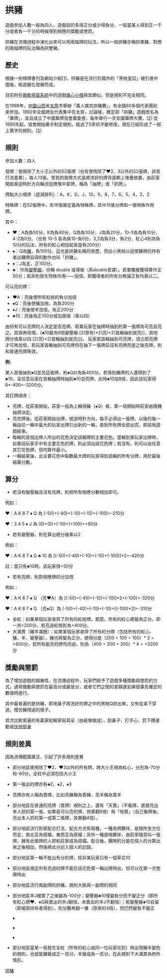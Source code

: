 # 拱豬

遊戲參加人數一般為四人，遊戲目的多得正分或少得負分，一般當某人得到正一千分或者負一千分的時候得到相應的獎勵或懲罰。

拱豬在流傳過程中演化出來可以用兩幅牌的玩法，所以一般拱豬亦稱拱單豬，對應的兩幅牌的玩法稱為拱雙豬。

## 歷史

根據一些棋牌書刊及網站介紹[[1]](https://www.wikiwand.com/zh-tw/%E6%8B%B1%E7%8C%AA#citenote1)，拱豬是在流行於國外的「黑桃皇后」被引進中國後，經過變化發展而成。

目前附在[微軟視窗系統](https://www.wikiwand.com/zh-tw/Microsoft_Windows)中的遊戲[傷心小棧](https://www.wikiwand.com/zh-tw/%E5%82%B7%E5%BF%83%E5%B0%8F%E6%A3%A7)與其類似，但是規則不完全相同。

在1989年，[中國](https://www.wikiwand.com/zh-tw/%E4%B8%AD%E5%9B%BD)[山西](https://www.wikiwand.com/zh-tw/%E5%B1%B1%E8%A5%BF)省[太原](https://www.wikiwand.com/zh-tw/%E5%A4%AA%E5%8E%9F)市舉辦「萬人撲克拱豬賽」，有全國60多個代表團前來參加。1992年全國牌友代表集中在太原，討論後，確定把「拱豬」遊戲改名為「華牌」，並且成立了中國華牌協會籌委會，每年舉行一次全國華牌大賽。[[2]](https://www.wikiwand.com/zh-tw/%E6%8B%B1%E7%8C%AA#citenote2) 從1995年起，協會開始著手制定規則，經過了5年的不斷修改，現在已經形成了一部上萬字的規則。[[3]](https://www.wikiwand.com/zh-tw/%E6%8B%B1%E7%8C%AA#citenote3)

## 規則

參加人數：四人

發牌：使用除了大小王以外的52張牌（也有使用除了♥2、3以外的52張牌，詳見打法差異），每人13張。常見的發牌方式是將洗好的牌背面朝上堆疊放置，由莊家開始案逆時針方向輪流從牌堆中拿牌，稱為「抽牌」或「抓牌」。

牌點大小順序（遞減排列）：A，K，Q，J，10，9，8，7，6，5，4，3，2

特殊牌：在52張牌中，有16張被定義為特殊牌，其中15張分牌和一張特殊作用牌。

其中：

- ♥：A為負50分，K為負40分，Q為負30分，J為負20分，10-5各為負10分，4-2為0分。〈也有 10-5 各為負10-負5分，3,2為負3分，負2分，紅心4則為負10分的玩法，所有的紅心相加起來是負200分〉
- ♠：Q為[豬](https://www.wikiwand.com/zh-tw/%E7%8C%AA)，負100分。這也是拱豬名稱的來歷。而出小黑桃以迫使豬牌的持有者出豬牌自得的動作也叫「拱豬」。
- ♦：J為[羊](https://www.wikiwand.com/zh-tw/%E7%BE%8A)，正100分。
- ♣：10為[變壓器](https://www.wikiwand.com/zh-tw/%E5%8F%98%E5%8E%8B%E5%99%A8)，亦稱 double 或導板（系double音譯）。若單獨被獲得算作正50分；若非則發生特殊作用——加倍，即獲得者的所有分無論正負均乘以二。

可以亮的牌：

- ♥A：亮後使所有紅桃的負分加倍
- ♠Q：亮後使豬加倍，為負200分
- ♦J：亮後使羊加倍，為正200分
- ♣10：亮後為正100分或加兩倍（乘以四）

由持有可以亮牌的人決定是否亮牌。若某玩家在抽牌時抽到的第一張牌為可亮且亮之，其效再倍增。{♣10變為8倍變壓器
 [2(原有)*2(亮)*2(首輪抽到就亮)]，其他牌分值乘以四 [2(亮)*2(首輪抽到就亮)]}。 
玩家若首輪抽到可亮牌，須立即亮牌才可再加倍，若玩家首輪抽到可亮牌但在抽下一張牌前沒有亮牌而是之後亮牌，則和普通亮牌等效。

**例:**

某人首張抽到♠Q並亮這張牌，則♠Q計為負400分。若得到豬牌的人還得到了♣10，且任意玩家在首輪抽牌時抽到♣10並亮牌，此時♣10加8倍，因此該玩家得8*-400=-3200分。

其打牌順序：

- 亮牌，從莊家開始，莊家一般為上輪得豬（♠Q）者。第一局開始時莊家由隨機抽牌決定。
- 亮完牌後，從莊家開始出牌，按逆時針方向，每手必須出一張牌，以後的每一輪由前一輪中最大的玩家出牌引出新的一輪，直到所有牌全部出完，即該局遊戲結束。
- 每輪的首個出牌人所出的花色決定該輪牌的主要花色。當輪到某玩家出牌時，如果該玩家手中有主要花色的牌，則必須出該花色牌；若沒有，則可以出任意其它花色牌，但均算作最小。
- 一輪結束後，出主要花色中點數最大牌的玩家得到該輪的所有分牌，用於最後結算分數。

## 算分

- 若沒有變壓器且沒有亮牌，則把所有相應分數相加即可。

例如：

♥：A K 8 7 ♠ Q 為 (-50)+(-40)+(-10)+(-10)+(-100)=-210分

♥：3 4 5 ♦ J 為 (0)+(0)+(-10)+(+100)=+90分

- 若有變壓器，則在算出總分後乘以2

例如：

♥：A K 8 7 ♠ Q ♣ 10 為 [(-50)+(-40)+(-10)+(-10)+(-100)]*2=-420分

註：當只有♣10時，該玩家得+50分

- 若有亮牌，則對相應牌的分加倍

例如：

♥：A K 8 7 ♠ Q （亮♥A）為 [(-50)+(-40)+(-10)+(-10)]*2+(-100)=-320分

♥：A K 8 7 ♠ Q （亮♠Q）為 (-50)+(-40)+(-10)+(-10)+[(-100)*2]=-310分

- 全紅：如果某個玩家收齊了所有的紅桃牌。那麼，所有的紅心將變為正分。即一共+200分，若亮過紅桃則為+400分。
- 大滿貫（豬羊滿圈）：如果某個玩家收齊了所有的分牌（包括所有的紅心、豬、羊、變壓器），豬也將變為正分，總得分是（200 + 100 + 100）* 2 = +800分，若所有能亮的牌均亮過，則為（400 + 200 + 200）* 4 = +3200分

## 獎勵與懲罰

為了增加遊戲的娛樂性，在流傳過程中，玩家們賦予了遊戲多種獎勵與懲罰的方式。通常獎勵與懲罰在最高分或最低分，或者它們之間的差額達到某個事先確定的數值時進行。

其中最普遍的是拱豬，即用鼻子將洗好的牌之中的黑桃Q拱出來。又有從桌下穿過，模仿豬爬過的樣子。

其次比較普遍的有贏家給輸家貼耳朵（由紙條做成），刮鼻子，打手心，罰下蹲運動或[伏地挺身](https://www.wikiwand.com/zh-tw/%E4%BF%AF%E5%8D%A7%E6%92%91)

## 規則差異

因為流傳範圍廣泛，引起了許多規則差異

- 部分地區使用除了♥2、♥3以外的所有牌，將大小王視為紅心，分別為-70分和-60分。全紅中必須包括大小王
- 第一張出的牌亦有♣2，♠2，♠3
- 亮牌亦有人稱為賣牌，比如亮豬稱為賣豬，亮羊稱為賣羊
- 部分地區在普通的亮牌（賣牌）規則之上，還有「天賣」（不看牌，直接亮出本人抓的第一張，如果是可以亮的牌，效果翻8倍）和「地賣」（自己看牌後，亮出本人抓的第一或第二張牌，效果翻4倍）。
- 部分地區流行對家配合打法，配合方式有兩種，一種為明夥伴，是按所坐方位而定，南北互為搭檔，東西互為搭檔；另外一種是暗夥伴，由莊家隨意叫一張牌，擁有此張牌的人即和莊家成為搭檔。配合後，團隊的分是在個人的分算出來之後相加，然後將此分記入個人的記錄。
- 部分地區第一輪不能出有分的牌，除非某玩家只有一個草花10
- 部分地區規定所有亮過的牌不能在該花色第一輪出牌時出，但可以在第一次墊牌時出
- 部分地區流行兩副牌的拱豬，規則大致與一副牌的相同
- 部分地區羊J被賣了之後變為-100分；變壓器♣10僅變負分而不變正分（即所有紅心牌♥、♠Q與賣出的羊J翻倍，未賣出的羊J不翻倍）；若變壓器♣10自留（即被原持有者得到），則分數再翻一番（原來的4倍），但仍然變負不變正
    
    ♦
    
    ♦
    
    ♦
    
- 部分地區當某一局發生全紅（所有的紅心由同一位玩家吃到）時出現豬羊變色的規則，也就是豬變成正一百分，羊變成負一百分。在此規則下大滿貫為例外情形。

[拱豬](%E6%8B%B1%E8%B1%AC%200040018e960d4518b97171461827da7d/%E6%8B%B1%E8%B1%AC%2041e3ffd611094a428044424f349f88c4.md)